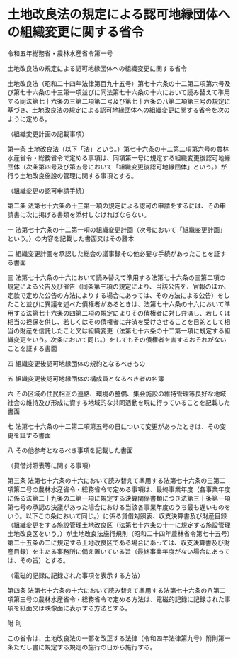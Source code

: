 # 土地改良法の規定による認可地縁団体への組織変更に関する省令

令和五年総務省・農林水産省令第一号

土地改良法の規定による認可地縁団体への組織変更に関する省令

土地改良法（昭和二十四年法律第百九十五号）第七十六条の十二第二項第六号及び第七十六条の十三第一項並びに同法第七十六条の十六において読み替えて準用する同法第七十六条の三第二項第二号及び第七十六条の八第二項第三号の規定に基づき、土地改良法の規定による認可地縁団体への組織変更に関する省令を次のように定める。

（組織変更計画の記載事項）

第一条 土地改良法（以下「法」という。）第七十六条の十二第二項第六号の農林水産省令・総務省令で定める事項は、同項第一号に規定する組織変更後認可地縁団体（次条第四号及び第五号において「組織変更後認可地縁団体」という。）が行う土地改良施設の管理に関する事項とする。

（組織変更の認可申請手続）

第二条 法第七十六条の十三第一項の規定による認可の申請をするには、その申請書に次に掲げる書類を添付しなければならない。

一 法第七十六条の十二第一項の組織変更計画（次号において「組織変更計画」という。）の内容を記載した書面又はその謄本

二 組織変更計画を承認した総会の議事録その他必要な手続があったことを証する書面

三 法第七十六条の十六において読み替えて準用する法第七十六条の三第二項の規定による公告及び催告（同条第三項の規定により、当該公告を、官報のほか、定款で定めた公告の方法によりする場合にあっては、その方法による公告）をしたこと並びに異議を述べた債権者があるときは、法第七十六条の十六において準用する法第七十六条の四第二項の規定によりその債権者に対し弁済し、若しくは相当の担保を供し、若しくはその債権者に弁済を受けさせることを目的として相当の財産を信託したこと又は組織変更（法第七十六条の十二第一項に規定する組織変更をいう。次条において同じ。）をしてもその債権者を害するおそれがないことを証する書面

四 組織変更後認可地縁団体の規約となるべきもの

五 組織変更後認可地縁団体の構成員となるべき者の名簿

六 その区域の住民相互の連絡、環境の整備、集会施設の維持管理等良好な地域社会の維持及び形成に資する地域的な共同活動を現に行っていることを記載した書面

七 法第七十六条の十二第二項第五号の日について変更があったときは、その変更を証する書面

八 その他参考となるべき事項を記載した書面

（貸借対照表等に関する事項）

第三条 法第七十六条の十六において読み替えて準用する法第七十六条の三第二項第二号の農林水産省令・総務省令で定める事項は、最終事業年度（各事業年度に係る法第二十九条の二第一項に規定する決算関係書類につき法第三十条第一項第七号の承認の決議があった場合における当該各事業年度のうち最も遅いものをいう。以下この条において同じ。）に係る貸借対照表、収支決算書及び財産目録（組織変更をする施設管理土地改良区（法第七十六条の十一に規定する施設管理土地改良区をいう。）が土地改良法施行規則（昭和二十四年農林省令第七十五号）第二十五条の二に規定する土地改良区である場合にあっては、収支決算書及び財産目録）を主たる事務所に備え置いている旨（最終事業年度がない場合にあっては、その旨）とする。

（電磁的記録に記録された事項を表示する方法）

第四条 法第七十六条の十六において読み替えて準用する法第七十六条の八第二項第三号の農林水産省令・総務省令で定める方法は、電磁的記録に記録された事項を紙面又は映像面に表示する方法とする。

附 則

この省令は、土地改良法の一部を改正する法律（令和四年法律第九号）附則第一条ただし書に規定する規定の施行の日から施行する。
